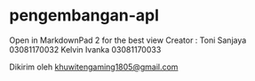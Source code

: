 # pengembangan-apl
Open in MarkdownPad 2 for the best view
Creator :
  Toni Sanjaya 03081170032 
  Kelvin Ivanka 03081170033 
  
  
Dikirim oleh khuwitengaming1805@gmail.com
